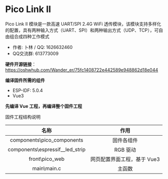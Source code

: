# Pico Link II

Pico Link II 模块是一款高速 UART/SPI 2.4G WiFi 透传模块，该模块支持多样化的配置，具有两种输入方式（UART、SPI）和两种输出方式（UDP、TCP），可自由组合成四种工作模式

- 作者: 卜林 / QQ: 1626632460
- QQ交流群: 613773009

**硬件开源链接**：https://oshwhub.com/Wander_er/75fc1408722e442589e948862d18e044

**编译固件所需的组件**

- ESP-IDF: 5.0.4
- Vue3

**先编译 Vue 工程，再编译整个固件工程**

固件工程结构说明

|              名称               |            作用             |
| :-----------------------------: | :-------------------------: |
|   components\pico_components    |         固件各组件          |
| components\espressif__led_strip |          RGB 驱动           |
|         front\pico_web          | 网页配置界面工程，基于 Vue3 |
|           main\main.c           |           主函数            |

